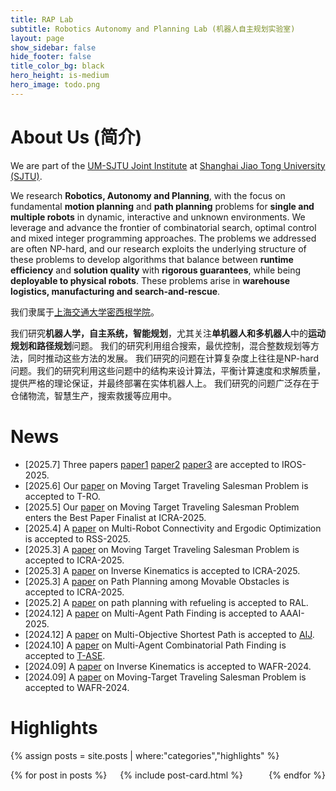 ```yaml
---
title: RAP Lab
subtitle: Robotics Autonomy and Planning Lab (机器人自主规划实验室)
layout: page
show_sidebar: false
hide_footer: false
title_color_bg: black
hero_height: is-medium
hero_image: todo.png
---
```


<script async src="https://www.googletagmanager.com/gtag/js?id=G-D9QZD7Y8D0"></script>
<script>
  window.dataLayer = window.dataLayer || [];
  function gtag(){dataLayer.push(arguments);}
  gtag('js', new Date());

  gtag('config', 'G-D9QZD7Y8D0');
</script>

# About Us (简介)

We are part of the [UM-SJTU Joint Institute](https://www.ji.sjtu.edu.cn/) at [Shanghai Jiao Tong University (SJTU)](https://www.sjtu.edu.cn/).

We research **Robotics, Autonomy and Planning**, with the focus on fundamental **motion planning** and **path planning** problems for **single and multiple robots** in dynamic, interactive and unknown environments.
We leverage and advance the frontier of combinatorial search, optimal control and mixed integer programming approaches.
The problems we addressed are often NP-hard, and our research exploits the underlying structure of these problems to develop algorithms that balance between **runtime efficiency** and **solution quality** with **rigorous guarantees**, while being **deployable to physical robots**.
These problems arise in **warehouse logistics, manufacturing and search-and-rescue**.

我们隶属于[上海交通大学](https://www.sjtu.edu.cn/)[密西根学院](https://www.ji.sjtu.edu.cn/)。

我们研究**机器人学，自主系统，智能规划**，尤其关注**单机器人和多机器人**中的**运动规划和路径规划**问题。
我们的研究利用组合搜索，最优控制，混合整数规划等方法，同时推动这些方法的发展。
我们研究的问题在计算复杂度上往往是NP-hard问题。我们的研究利用这些问题中的结构来设计算法，平衡计算速度和求解质量，提供严格的理论保证，并最终部署在实体机器人上。
我们研究的问题广泛存在于仓储物流，智慧生产，搜索救援等应用中。


# News

* \[2025.7\] Three papers [paper1](https://rap-lab.github.io/documents/publications/2025_IROS_MCPFTT_XuemianWu.pdf) [paper2](https://rap-lab.github.io/documents/publications/2025_IROS_ESPC_YongceLiu.pdf) [paper3](https://rap-lab.github.io/documents/publications/2025_IROS_MAMP_MICP_ShizheZhao.pdf) are accepted to IROS-2025.
* \[2025.6\] Our [paper](https://rap-lab.github.io/documents/publications/2025_TRO_Cstar_Allen.pdf) on Moving Target Traveling Salesman Problem is accepted to T-RO.
* \[2025.5\] Our [paper](https://rap-lab.github.io/documents/publications/2025_ICRA_MTTSP3D_Anoop.pdf) on Moving Target Traveling Salesman Problem enters the Best Paper Finalist at ICRA-2025.
* \[2025.4\] A [paper](https://rap-lab.github.io/documents/publications/2025_RSS_IMEC_YongceLiu_cam.pdf) on Multi-Robot Connectivity and Ergodic Optimization is accepted to RSS-2025.
* \[2025.3\] A [paper](https://rap-lab.github.io/documents/publications/2025_ICRA_MTTSP3D_Anoop.pdf) on Moving Target Traveling Salesman Problem is accepted to ICRA-2025.
* \[2025.3\] A [paper](https://rap-lab.github.io/documents/publications/2025_ICRA_PDOMP_YuChen.pdf) on Inverse Kinematics is accepted to ICRA-2025.
* \[2025.3\] A [paper](https://rap-lab.github.io/documents/publications/2025_ICRA_PAMO.pdf) on Path Planning among Movable Obstacles is accepted to ICRA-2025.
* \[2025.2\] A [paper](https://rap-lab.github.io/documents/publications/2025_RAL_Refuel_ShizheZhao.pdf) on path planning with refueling is accepted to RAL.
* \[2024.12\] A [paper](https://rap-lab.github.io/documents/publications/2025_AAAI_LSRP_ShuaiZhou.pdf) on Multi-Agent Path Finding is accepted to AAAI-2025.
* \[2024.12\] A [paper](https://rap-lab.github.io/documents/publications/2024_AIJ_EMOA.pdf) on Multi-Objective Shortest Path is accepted to [AIJ](https://doi.org/10.1016/j.artint.2024.104260).
* \[2024.10\] A [paper](https://rap-lab.github.io/documents/publications/2024_TASE_AKstar_CBSSAPX.pdf) on Multi-Agent Combinatorial Path Finding is accepted to [T-ASE](https://doi.org/10.1109/TASE.2024.3466183).
* \[2024.09\] A [paper](https://rap-lab.github.io/documents/publications/2024_WAFR_PDO_YuChen_cam.pdf) on Inverse Kinematics is accepted to WAFR-2024.
* \[2024.09\] A [paper](https://rap-lab.github.io/documents/publications/2024_WAFR_MT-TSP-O_Anoop_cam.pdf) on Moving-Target Traveling Salesman Problem is accepted to WAFR-2024.

# Highlights

{% assign posts = site.posts | where:"categories","highlights" %}
<div class="columns is-multiline">
    {% for post in posts %}
    <div class="column is-3-desktop is-6-tablet">
        {% include post-card.html %}
    </div>
    {% endfor %}
</div>
